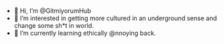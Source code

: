 - 👋 Hi, I’m @GitmiyorumHub
- 👀 I’m interested in getting more cultured in an underground sense and change some sh*t in world.
- 🌱 I’m currently learning ethically @nnoying back. 


<!---
GitmiyorumHub/GitmiyorumHub is a ✨ special ✨ repository because its `README.md` (this file) appears on your GitHub profile.
You can click the Preview link to take a look at your changes.
--->
